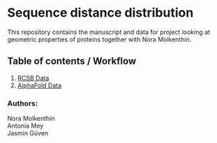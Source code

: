 # Sequence distance distribution

This repository contains the manuscript and data for project looking at geometric properties of proteins together with Nora Molkenthin. 

## Table of contents / Workflow
1. [RCSB Data](https://github.com/meyresearch/sequence_distance_distribution/blob/6070e51035fabe37abeb2895f82b59e444aa3241/data/rcsb/README.md)
2. [AlphaFold Data](https://github.com/meyresearch/sequence_distance_distribution/blob/6070e51035fabe37abeb2895f82b59e444aa3241/data/alphafold/README.md)

### Authors:
Nora Molkenthin   
Antonia Mey   
Jasmin Güven

